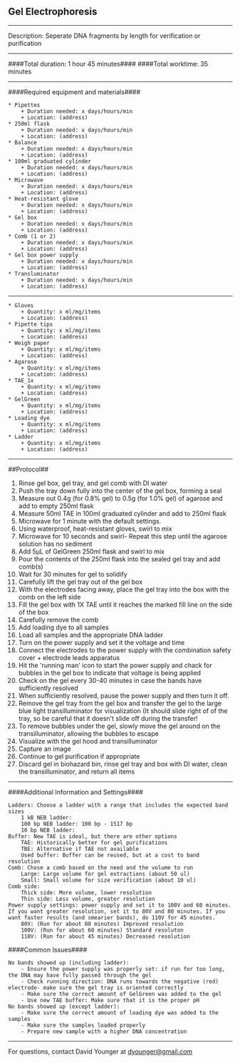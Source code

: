 Gel Electrophoresis
--------------
- - - - - - - - - - - - - - - - - - - - - - - - - - - - - - - - - - - - - - - - - - - -
Description: Seperate DNA fragments by length for verification or purification

- - - - - - - - - - - - - - - - - - - - - - - - - - - - - - - - - - - - - - - - - - - -
####Total duration: 1 hour 45 minutes####
####Total worktime: 35 minutes
    
- - - - - - - - - - - - - - - - - - - - - - - - - - - - - - - - - - - - - - - - - - - -

####Required equipment and materials####

    * Pipettes
        + Duration needed: x days/hours/min
        + Location: (address)
    * 250ml flask
        + Duration needed: x days/hours/min
        + Location: (address)
    * Balance
        + Duration needed: x days/hours/min
        + Location: (address)
    * 100ml graduated cylinder
        + Duration needed: x days/hours/min
        + Location: (address)
    * Microwave
        + Duration needed: x days/hours/min
        + Location: (address)
    * Heat-resistant glove
        + Duration needed: x days/hours/min
        + Location: (address)
    * Gel box
        + Duration needed: x days/hours/min
        + Location: (address)
    * Comb (1 or 2)
        + Duration needed: x days/hours/min
        + Location: (address)      
    * Gel box power supply
        + Duration needed: x days/hours/min
        + Location: (address)   
    * Transluminator
        + Duration needed: x days/hours/min
        + Location: (address)   

-----------------------

    * Gloves
        + Quantity: x ml/mg/items
        + Location: (address)
    * Pipette tips
        + Quantity: x ml/mg/items
        + Location: (address)
    * Weigh paper
        + Quantity: x ml/mg/items
        + Location: (address)
    * Agarose
        + Quantity: x ml/mg/items
        + Location: (address)
    * TAE_1x
        + Quantity: x ml/mg/items
        + Location: (address) 
    * GelGreen
        + Quantity: x ml/mg/items
        + Location: (address)  
    * Loading dye
        + Quantity: x ml/mg/items
        + Location: (address) 
    * Ladder
        + Quantity: x ml/mg/items
        + Location: (address)  

- - - - - - - - - - - - - - - - - - - - - - - - - - - - - - - - - - - - - - - - - - - - 

##Protocol##

1. Rinse gel box, gel tray, and gel comb with DI water
2. Push the tray down fully into the center of the gel box, forming a seal
3. Measure out 0.4g (for 0.8% gel) to 0.5g (for 1.0% gel) of agarose and add to empty 250ml flask
4. Measure 50ml TAE in 100ml graduated cylinder and add to 250ml flask
5. Microwave for 1 minute with the default settings. 
6. Using waterproof, heat-resistant gloves, swirl to mix
7. Microwave for 10 seconds and swirl- Repeat this step until the agarose solution has no sediment
8. Add 5µL of GelGreen 250ml flask and swirl to mix
9. Pour the contents of the 250ml flask into the sealed gel tray and add comb(s)
10. Wait for 30 minutes for gel to solidify
11. Carefully lift the gel tray out of the gel box
12. With the electrodes facing away, place the gel tray into the box with the comb on the left side
13. Fill the gel box with 1X TAE until it reaches the marked fill line on the side of the box
14. Carefully remove the comb
15. Add loading dye to all samples
16. Load all samples and the appropriate DNA ladder
17. Turn on the power supply and set it the voltage and time
18. Connect the electrodes to the power supply with the combination safety cover + electrode leads apparatus 
19. Hit the 'running man' icon to start the power supply and chack for bubbles in the gel box to indicate that voltage is being applied
20. Check on the gel every 30-40 minutes in case the bands have sufficiently resolved
21. When sufficiently resolved, pause the power supply and then turn it off. 
22. Remove the gel tray from the gel box and transfer the gel to the large blue light transilluminator for visualization (It should slide right of of the tray, so be careful that it doesn't slide off during the transfer! 
23. To remove bubbles under the gel, slowly move the gel around on the transilluminator, allowing the bubbles to escape
24. Visualize with the gel hood and transilluminator
25. Capture an image
26. Continue to gel purification if appropriate
27. Discard gel in biohazard bin, rinse gel tray and box with DI water, clean the transilluminator, and return all items

- - - - - - - - - - - - - - - - - - - - - - - - - - - - - - - - - - - - - - - - - - - - 
    
####Additional Information and Settings####

    Ladders: Choose a ladder with a range that includes the expected band sizes
        1 kB NEB ladder: 
        100 bp NEB ladder: 100 bp - 1517 bp
        10 bp NEB ladder:
    Buffer: New TAE is ideal, but there are other options
        TAE: Historically better for gel purifications
        TBE: Alternative if TAE not available
        Used buffer: Buffer can be reused, but at a cost to band resolution
    Comb: Chose a comb based on the need and the volume to run
        Large: Large volume for gel extractions (about 50 ul)
        Small: Small volume for size verification (about 10 ul)
    Comb side:
        Thick side: More volume, lower resolution
        Thin side: Less volume, greater resolution
    Power supply settings: power supply and set it to 100V and 60 minutes. If you want greater resolution, set it to 80V and 80 minutes. If you want faster results (and smearier bands), do 110V for 45 minutes.
        80V: (Run for about 80 minutes) Improved resolution
        100V: (Run for about 60 minutes) Standard resoluton
        110V: (Run for about 45 minutes) Decreased resolution

####Common Issues####

    No bands showed up (including ladder):
        - Ensure the power supply was properly set: if run for too long, the DNA may have fully passed through the gel
        - Check running direction: DNA runs towards the negative (red) electrode- make sure the gel tray is oriented correctly
        - Make sure the correct amount of GelGreen was added to the gel
        - Use new TAE buffer: Make sure that it is the proper pH
    No bands showed up (except ladder):
        - Make sure the correct amount of loading dye was added to the samples
        - Make sure the samples loaded properly
        - Prepare new sample with a higher DNA concentration

- - - - - - - - - - - - - - - - - - - - - - - - - - - - - - - - - - - - - - - - - - - - 
       
For questions, contact David Younger at dyounger@gmail.com    
